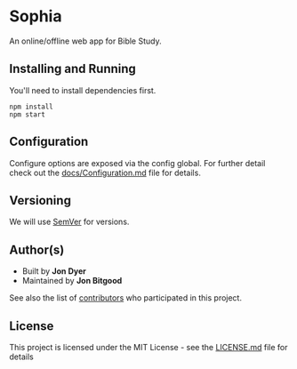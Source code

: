 # Sophia

An online/offline web app for Bible Study.

## Installing and Running

You'll need to install dependencies first.

```
npm install
npm start
```

## Configuration

Configure options are exposed via the config global.
For further detail check out the [docs/Configuration.md](Configuration.md) file for details.

## Versioning

We will use [SemVer](http://semver.org/) for versions.

## Author(s)

* Built by **Jon Dyer**
* Maintained by **Jon Bitgood**

See also the list of [contributors](https://github.com/DeafBibleSociety/deafbible-site/graphs/contributors) who participated in this project.

## License

This project is licensed under the MIT License - see the [LICENSE.md](LICENSE.md) file for details